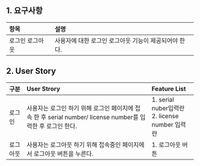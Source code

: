 ## 1. 요구사항

|항목|설명|
|:---|:---|
|로그인 로그아웃| 사용자에 대한 로그인 로그아웃 기능이 제공되어야 한다.|

## 2. User Story 

| 구분 | User Strory | Feature List |
|:---|:---|:---|
|로그인|사용자는 로그인 하기 위해 로그인 페이지에 접속 한 후 serial number/ license number를 입력한 후 로그인 한다.|1. serial nuber입력란<br/>2. license number 입력란|
|로그아웃|사용자는 로그아웃 하기 위해 접속중인 페이지에서 로그아웃 버튼을 누른다.|1. 로그아웃 버튼|
